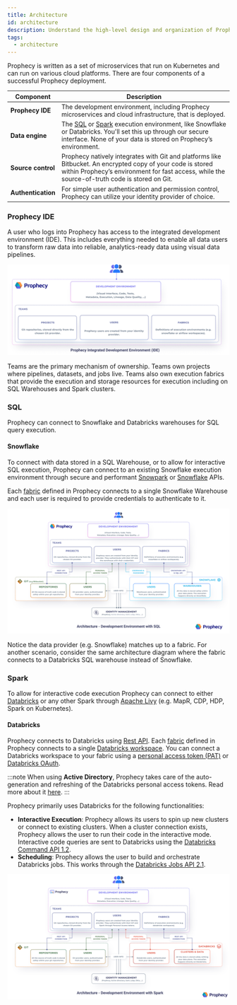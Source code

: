 ```yaml
---
title: Architecture
id: architecture
description: Understand the high-level design and organization of Prophecy
tags:
  - architecture
---
```


Prophecy is written as a set of microservices that run on Kubernetes and can run on various cloud platforms. There are four components of a successful Prophecy deployment.

| Component          | Description                                                                                                                                                                                                  |
| ------------------ | ------------------------------------------------------------------------------------------------------------------------------------------------------------------------------------------------------------ |
| **Prophecy IDE**   | The development environment, including Prophecy microservices and cloud infrastructure, that is deployed.                                                                                                    |
| **Data engine**    | The [SQL](#sql) or [Spark](#spark) execution environment, like Snowflake or Databricks. You'll set this up through our secure interface. None of your data is stored on Prophecy’s environment.              |
| **Source control** | Prophecy natively integrates with Git and platforms like Bitbucket. An encrypted copy of your code is stored within Prophecy’s environment for fast access, while the source-of-truth code is stored on Git. |
| **Authentication** | For simple user authentication and permission control, Prophecy can utilize your identity provider of choice.                                                                                                |

### Prophecy IDE

A user who logs into Prophecy has access to the integrated development environment (IDE). This includes everything needed to enable all data users to transform raw data into reliable, analytics-ready data using visual data pipelines.

![Prophecy IDE](./img/arch_ide.png)

Teams are the primary mechanism of ownership. Teams own projects where pipelines, datasets, and jobs live. Teams also own execution fabrics that provide the execution and storage resources for execution including on SQL Warehouses and Spark clusters.

### SQL

Prophecy can connect to Snowflake and Databricks warehouses for SQL query execution.

#### Snowflake

To connect with data stored in a SQL Warehouse, or to allow for interactive SQL execution, Prophecy can connect to an existing Snowflake execution environment through secure and performant [Snowpark](https://docs.snowflake.com/en/developer-guide/snowpark/index) or [Snowflake](https://docs.snowflake.com/en/developer-guide/sql-api/reference) APIs.

Each [fabric](docs/getting-started/concepts/fabrics.md) defined in Prophecy connects to a single Snowflake Warehouse and each user is required to provide credentials to authenticate to it.

![Arch_Diagram](./img/arch_snowflake.png)

Notice the data provider (e.g. Snowflake) matches up to a fabric. For another scenario, consider the same architecture diagram where the fabric connects to a Databricks SQL warehouse instead of Snowflake.

### Spark

To allow for interactive code execution Prophecy can connect to either [Databricks](#databricks) or any other Spark through [Apache Livy](https://livy.apache.org/) (e.g. MapR, CDP, HDP, Spark on Kubernetes).

#### Databricks

Prophecy connects to Databricks using [Rest API](https://docs.databricks.com/dev-tools/api/latest/index.html). Each [fabric](docs/getting-started/concepts/fabrics.md) defined in Prophecy connects to a single [Databricks workspace](https://docs.databricks.com/workspace/index.html). You can connect a Databricks workspace to your fabric using a [personal access token (PAT)](https://docs.databricks.com/dev-tools/api/latest/authentication.html) or [Databricks OAuth](docs/administration/authentication/databricks-oauth.md).

:::note
When using **Active Directory**, Prophecy takes care of the auto-generation and refreshing of the Databricks personal access tokens. Read more about it [here](https://docs.microsoft.com/en-us/azure/databricks/dev-tools/api/latest/aad/).
:::

Prophecy primarily uses Databricks for the following functionalities:

- **Interactive Execution**: Prophecy allows its users to spin up new clusters or connect to existing clusters. When a cluster connection exists, Prophecy allows the user to run their code in the interactive mode. Interactive code queries are sent to Databricks using the [Databricks Command API 1.2](https://docs.databricks.com/dev-tools/api/1.2/index.html).
- **Scheduling**: Prophecy allows the user to build and orchestrate Databricks jobs. This works through the [Databricks Jobs API 2.1](https://docs.databricks.com/dev-tools/api/latest/jobs.html).

![Prophecy to Databricks Connectivity](./img/arch_databricks.png)
